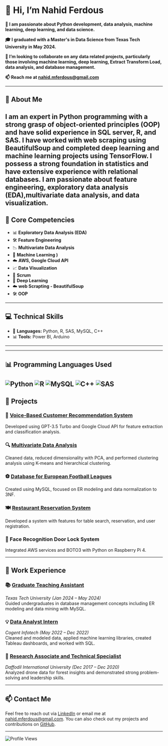 # 👋 Hi, I’m Nahid Ferdous

**👀 I am passionate about Python development, data analysis, machine learning, deep learning, and data science.**

**🎓 I graduated with a Master's in Data Science from Texas Tech University in May 2024.**

**💞️ I’m looking to collaborate on any data related projects, particularly those involving machine learning, deep learning, Extract Transform Load, data analysis, and database management.**

**📫 Reach me at nahid.mferdous@gmail.com**

---

## 📝 About Me
I am an expert in Python programming with a strong grasp of object-oriented principles (OOP) and have solid experience in SQL server, R, and SAS. I have worked with web scraping using BeautifulSoup and completed deep learning and machine learning projects using TensorFlow. I possess a strong foundation in statistics and have extensive experience with relational databases. I am passionate about feature engineering, exploratory data analysis (EDA),multivariate data analysis, and data visualization.
---

## 🚀 Core Competencies

- 📊 **Exploratory Data Analysis (EDA)**
- 🛠️ **Feature Engineering**
- 📉 **Multivariate Data Analysis**
- 🤖 **Machine Learning )**
- ☁️ **AWS, Google Cloud API**
- 📈 **Data Visualization**
- 📅 **Scrum**
- 🤖 **Deep Learning**
- ☁️ **web Scrapting - BeautifulSoup**
- 🛠️ **OOP**

---

## 💻 Technical Skills

- 🐍 **Languages:** Python, R, SAS, MySQL, C++
- 📊 **Tools:** Power BI, Arduino

---
---
## 📊 Programming Languages Used

![Python](https://img.shields.io/badge/Python-40%25-blue)
![R](https://img.shields.io/badge/R-20%25-blue)
![MySQL](https://img.shields.io/badge/MySQL-10%25-blue)
![C++](https://img.shields.io/badge/C++-5%25-blue)
![SAS](https://img.shields.io/badge/SAS-25%25-blue)
---

## 📂 Projects

### 🎤 [Voice-Based Customer Recommendation System](https://github.com/Nahidf21/Leveraging-Machine-Learning-for-Predictive-Analytics-in-Automotive-Sales)
Developed using GPT-3.5 Turbo and Google Cloud API for feature extraction and classification analysis.

### 🔍 [Multivariate Data Analysis](https://github.com/Nahidf21/Unravelling-the-Complexities-of-Student-Stress-Factors)
Cleaned data, reduced dimensionality with PCA, and performed clustering analysis using K-means and hierarchical clustering.

### ⚽ [Database for European Football Leagues](https://github.com/Nahidf21/European-Football-Model-MySQL)
Created using MySQL, focused on ER modeling and data normalization to 3NF.

### 🍽️ [Restaurant Reservation System](https://github.com/Nahidf21/Resturent-Reservation-System-/blob/main/Final%20-%2007-08%20.ipynb)
Developed a system with features for table search, reservation, and user registration.

### 🚪 Face Recognition Door Lock System
Integrated AWS services and BOTO3 with Python on Raspberry Pi 4.

---

## 💼 Work Experience

### 📚 [Graduate Teaching Assistant](https://github.com/Nahidf21/Graduate-Teaching-Assistant-MySQL-Work-Solutions-At-Texas-Tech-University)
*Texas Tech University (Jan 2024 – May 2024)*  
Guided undergraduates in database management concepts including ER modeling and data mining with MySQL.

### 💡 [Data Analyst Intern](https://github.com/Nahidf21/The-2018-Winter-Olympics-medal-prediction-for-the-host-country-/blob/main/Olympic_history_analysis.ipynb)
*Cogent Infotech (May 2022 – Dec 2022)*  
Cleaned and modeled data, applied machine learning libraries, created Tableau dashboards, and worked with SQL.

### 🌳 [Research Associate and Technical Specialist](https://sites.nationalacademies.org/PGA/PEER/PEERscience/PGA_181419)
*Daffodil International University (Dec 2017 – Dec 2020)*  
Analyzed drone data for forest insights and demonstrated strong problem-solving and leadership skills.

---

## 📫 Contact Me

Feel free to reach out via [LinkedIn](https://www.linkedin.com/in/nahidferdousuavbd) or email me at nahid.mferdous@gmail.com. You can also check out my projects and contributions on [GitHub](https://github.com/Nahidf21).

---

![Profile Views](https://komarev.com/ghpvc/?username=Nahidf21&color=blue)


